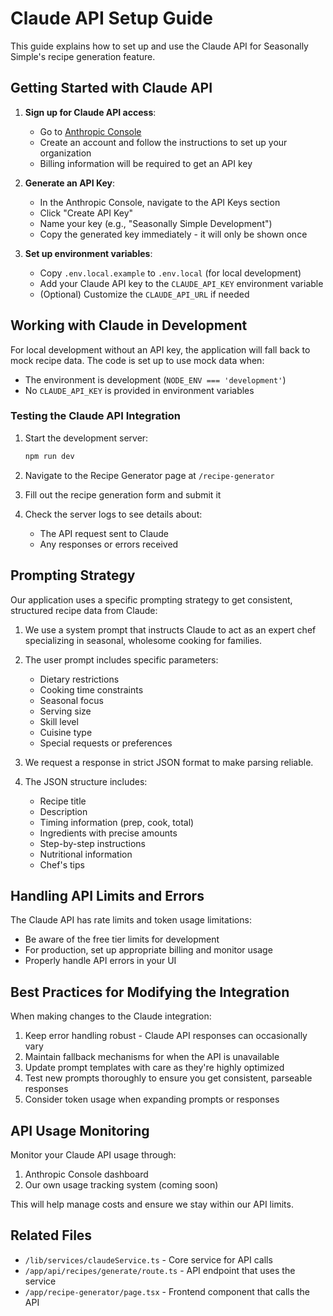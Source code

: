 # Claude API Setup Guide

This guide explains how to set up and use the Claude API for Seasonally Simple's recipe generation feature.

## Getting Started with Claude API

1. **Sign up for Claude API access**:
   - Go to [Anthropic Console](https://console.anthropic.com/)
   - Create an account and follow the instructions to set up your organization
   - Billing information will be required to get an API key

2. **Generate an API Key**:
   - In the Anthropic Console, navigate to the API Keys section
   - Click "Create API Key"
   - Name your key (e.g., "Seasonally Simple Development")
   - Copy the generated key immediately - it will only be shown once

3. **Set up environment variables**:
   - Copy `.env.local.example` to `.env.local` (for local development)
   - Add your Claude API key to the `CLAUDE_API_KEY` environment variable
   - (Optional) Customize the `CLAUDE_API_URL` if needed

## Working with Claude in Development

For local development without an API key, the application will fall back to mock recipe data. The code is set up to use mock data when:
- The environment is development (`NODE_ENV === 'development'`)
- No `CLAUDE_API_KEY` is provided in environment variables

### Testing the Claude API Integration

1. Start the development server:
   ```bash
   npm run dev
   ```

2. Navigate to the Recipe Generator page at `/recipe-generator`

3. Fill out the recipe generation form and submit it

4. Check the server logs to see details about:
   - The API request sent to Claude
   - Any responses or errors received

## Prompting Strategy

Our application uses a specific prompting strategy to get consistent, structured recipe data from Claude:

1. We use a system prompt that instructs Claude to act as an expert chef specializing in seasonal, wholesome cooking for families.

2. The user prompt includes specific parameters:
   - Dietary restrictions
   - Cooking time constraints
   - Seasonal focus
   - Serving size
   - Skill level
   - Cuisine type
   - Special requests or preferences

3. We request a response in strict JSON format to make parsing reliable.

4. The JSON structure includes:
   - Recipe title
   - Description
   - Timing information (prep, cook, total)
   - Ingredients with precise amounts
   - Step-by-step instructions
   - Nutritional information
   - Chef's tips

## Handling API Limits and Errors

The Claude API has rate limits and token usage limitations:

- Be aware of the free tier limits for development
- For production, set up appropriate billing and monitor usage
- Properly handle API errors in your UI

## Best Practices for Modifying the Integration

When making changes to the Claude integration:

1. Keep error handling robust - Claude API responses can occasionally vary
2. Maintain fallback mechanisms for when the API is unavailable
3. Update prompt templates with care as they're highly optimized
4. Test new prompts thoroughly to ensure you get consistent, parseable responses
5. Consider token usage when expanding prompts or responses

## API Usage Monitoring

Monitor your Claude API usage through:

1. Anthropic Console dashboard
2. Our own usage tracking system (coming soon)

This will help manage costs and ensure we stay within our API limits.

## Related Files

- `/lib/services/claudeService.ts` - Core service for API calls
- `/app/api/recipes/generate/route.ts` - API endpoint that uses the service
- `/app/recipe-generator/page.tsx` - Frontend component that calls the API